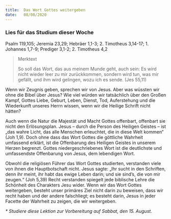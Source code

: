 ```yaml
---
title:  Das Wort Gottes weitergeben
date:   08/08/2020
---
```


### Lies für das Studium dieser Woche
Psalm 119,105; Jeremia 23,29; Hebräer 1,1-3; 2. Timotheus 3,14-17; 1. Johannes 1,7-9; Prediger 3,1-2; 2. Timotheus 4,2

> <p>Merktext</p>
> So soll das Wort, das aus meinem Munde geht, auch sein: Es wird nicht wieder leer zu mir zurückkommen, sondern wird tun, was mir gefällt, und ihm wird gelingen, wozu ich es sende. (Jes 55,11)

Wenn wir Zeugnis geben, sprechen wir von Jesus. Aber was wüssten wir ohne die Bibel über Jesus? Wie viel würden wir tatsächlich über den Großen Kampf, Gottes Liebe, Geburt, Leben, Dienst, Tod, Auferstehung und die Wiederkunft unseres Herrn wissen, wenn wir die Heilige Schrift nicht hätten?

Auch wenn die Natur die Majestät und Macht Gottes offenbart, offenbart sie nicht den Erlösungsplan. Jesus – durch die Person des Heiligen Geistes – ist „das wahre Licht, das alle Menschen erleuchtet, die in diese Welt kommen“ (Joh 1,9). Doch ohne dass das Wort Gottes die göttliche Wahrheit umfassend erklärt, ist die Offenbarung des Heiligen Geistes in unserem Herzen begrenzt. Gottes niedergeschriebenes Wort ist die deutlichste und umfassendste Offenbarung von Jesus, dem lebendigen Wort.

Obwohl die religiösen Führer das Wort Gottes studierten, verstanden viele von ihnen die Hauptbotschaft nicht. Jesus sagte: „Ihr sucht in den Schriften, denn ihr meint, ihr habt das ewige Leben darin; und sie sind’s, die von mir zeugen.“ (Joh 5,39) Recht verstanden spiegelt jede biblische Lehre die Schönheit des Charakters Jesu wider. Wenn wir das Wort Gottes weitergeben, besteht unser primäres Ziel nicht darin zu beweisen, dass wir recht haben und der andere falschliegt; es besteht darin, Jesus in jeder Facette der Wahrheit zu zeigen, die wir weitergeben.

_* Studiere diese Lektion zur Vorbereitung auf Sabbat, den 15. August._